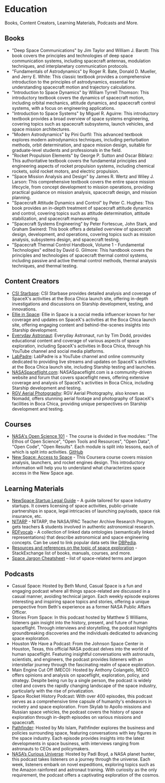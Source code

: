 # Education

Books, Content Creators, Learning Materials, Podcasts and More.

## Books

* "Deep Space Communications" by Jim Taylor and William J. Barott: This book covers the principles and technologies of deep space communication systems, including spacecraft antennas, modulation techniques, and interplanetary communication protocols.
* "Fundamentals of Astrodynamics" by Roger R. Bate, Donald D. Mueller, and Jerry E. White: This classic textbook provides a comprehensive introduction to the principles of astrodynamics, essential for understanding spacecraft motion and trajectory calculations.
* "Introduction to Space Dynamics" by William Tyrrell Thomson: This introductory textbook covers the dynamics of spacecraft motion, including orbital mechanics, attitude dynamics, and spacecraft control systems, with a focus on engineering applications.
* "Introduction to Space Systems" by Miguel R. Aguirre: This introductory textbook provides a broad overview of space systems engineering, covering topics such as spacecraft subsystems, launch vehicles, and space mission architectures.
* "Modern Astrodynamics" by Pini Gurfil: This advanced textbook explores modern astrodynamics techniques, including perturbation methods, orbit determination, and space mission design, suitable for graduate-level students and professionals in the field.
* "Rocket Propulsion Elements" by George P. Sutton and Oscar Biblarz: This authoritative textbook covers the fundamental principles and engineering aspects of rocket propulsion systems, including chemical rockets, solid rocket motors, and electric propulsion.
* "Space Mission Analysis and Design" by James R. Wertz and Wiley J. Larson: This comprehensive textbook covers the entire space mission lifecycle, from concept development to mission operations, providing practical guidance on mission analysis, spacecraft design, and mission planning.
* "Spacecraft Attitude Dynamics and Control" by Peter C. Hughes: This book provides an in-depth treatment of spacecraft attitude dynamics and control, covering topics such as attitude determination, attitude stabilization, and spacecraft maneuvering.
* "Spacecraft Systems Engineering" by Peter Fortescue, John Stark, and Graham Swinerd: This book offers a detailed overview of spacecraft design, development, and operations, covering topics such as mission analysis, subsystems design, and spacecraft testing.
* "Spacecraft Thermal Control Handbook, Volume 1 - Fundamental Technologies" edited by David G. Gilmore: This handbook covers the principles and technologies of spacecraft thermal control systems, including passive and active thermal control methods, thermal analysis techniques, and thermal testing.

## Content Creators

* [CSI Starbase](https://www.youtube.com/@CSIStarbase): CSI Starbase provides detailed analysis and coverage of SpaceX's activities at the Boca Chica launch site, offering in-depth investigations and discussions on Starship development, testing, and innovations.
* [Ellie in Space](https://www.youtube.com/@ellieinspace): Ellie in Space is a social media influencer known for her coverage and updates on SpaceX's activities at the Boca Chica launch site, offering engaging content and behind-the-scenes insights into Starship development.
* [Everyday Astronaut](https://www.youtube.com/@everydayastronaut): Everyday Astronaut, run by Tim Dodd, provides educational content and coverage of various aspects of space exploration, including SpaceX's activities in Boca Chica, through his YouTube channel and social media platforms.
* [LabPadre](https://www.youtube.com/@labpadre): LabPadre is a YouTube channel and online community dedicated to providing live streams and updates on SpaceX's activities at the Boca Chica launch site, including Starship testing and launches.
* [NASASpaceflight.com](https://www.youtube.com/@NASASpaceflight): NASASpaceflight.com is a community-driven website and forum that covers spaceflight news, offering extensive coverage and analysis of SpaceX's activities in Boca Chica, including Starship development and testing.
* [RGV Aerial Photography](https://www.youtube.com/@RGVAerialPhotography): RGV Aerial Photography, also known as Nomadd, offers stunning aerial footage and photography of SpaceX's facilities in Boca Chica, providing unique perspectives on Starship development and testing.

## Courses

* [NASA's Open Science 101](https://openscience101.org/) - The course is divided in five modules: "The Ethos of Open Science", "Open Tools and Resources", "Open Data", "Open Code", "Open Results". Each module is split into lessons, each of which is split into activities. [GitHub](https://github.com/nasa/Transform-to-Open-Science)
* [New Space: Access to Space](https://www.coursera.org/learn/newspace-access-to-space) - This Coursera course covers mission analysis, launchers, and rocket engines design. This introductory information will help you to understand what characterizes space access in the New Space age.

## Learning Materials

* [NewSpace Startup Legal Guide](https://www.buzko.legal/practices-eng/space#newspace-startup-legal-guide) – A guide tailored for space industry startups. It covers licensing of space activities, public-private partnerships in space, legal intricacies of launching payloads, space risk insurance, etc.
* [NITARP](https://nitarp.ipac.caltech.edu/page/other_epo_programs) - NITARP, the NASA/IPAC Teacher Archive Research Program, gets teachers & students involved in authentic astronomical research.
* [RDFvocab](https://github.com/chronos-pramantha/RDFvocab) - A collection of linked data ontologies (semantically linked representations) that describe astronomical and space engineering concepts. Can be used to link popular data sets like [DBPedia](https://wiki.dbpedia.org).
* [Resources and references on the topic of space exploration](https://space.meta.stackexchange.com/questions/249/resources-and-references-on-the-topic-of-space-exploration) - StackExchange list of books, manuals, courses, and more.
* [Space Jargon Cheatsheet](https://github.com/LunCoSim/lunco-space-jargon) – list of space-related terms and jargon

## Podcasts

* Casual Space: Hosted by Beth Mund, Casual Space is a fun and engaging podcast where all things space-related are discussed in a casual manner, avoiding technical jargon. Each weekly episode explores interesting and inspiring space topics and stories, offering a unique perspective from Beth's experience as a former NASA Public Affairs Officer.
* Stories From Space: In this podcast hosted by Matthew S Williams, listeners gain insight into the history, present, and future of human spaceflight. Through interviews and storytelling, the podcast highlights groundbreaking discoveries and the individuals dedicated to advancing space exploration.
* Houston We Have a Podcast: From the Johnson Space Center in Houston, Texas, this official NASA podcast delves into the world of human spaceflight. Featuring insightful conversations with astronauts, scientists, and engineers, the podcast provides listeners with an interstellar journey through the fascinating realm of space exploration.
* Main Engine Cut Off (MECO): Hosted by Anthony Colangelo, MECO offers opinions and analysis on spaceflight, exploration, policy, and strategy. Despite being run by a single person, the podcast is widely cited and covers the rapidly changing landscape of the space industry, particularly with the rise of privatization.
* Space Rocket History Podcast: With over 400 episodes, this podcast serves as a comprehensive time capsule of humanity's endeavors in rocketry and space exploration. From Skylab to Apollo missions and Russian space vehicles, the podcast covers the history of space exploration through in-depth episodes on various missions and spacecraft.
* [Pathfinder](https://podcasts.apple.com/us/podcast/pathfinder/id1627049050): Hosted by Mo Islam, Pathfinder explores the business and policies surrounding space, featuring conversations with key figures in the space industry. Each episode provides insights into the latest developments in space business, with interviews ranging from astronauts to CEOs and policymakers.
* [NASA’s Curious Universe](https://www.nasa.gov/podcasts/curious-universe/): Hosted by Padi Boyd, a NASA planet hunter, this podcast takes listeners on a journey through the universe. Each week, listeners embark on novel expeditions, exploring topics such as the Amazon rainforest and astronaut training. With curiosity as the only requirement, the podcast offers a captivating exploration of the cosmos.
